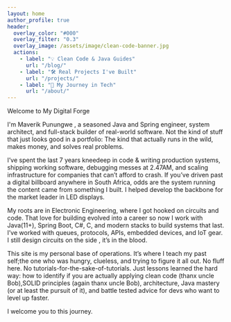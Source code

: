 ```yaml
---
layout: home
author_profile: true
header:
  overlay_color: "#000"
  overlay_filter: "0.3"
  overlay_image: /assets/image/clean-code-banner.jpg
  actions:
    - label: "💡 Clean Code & Java Guides"
      url: "/blog/"
    - label: "🛠️ Real Projects I've Built"
      url: "/projects/"
    - label: "📖 My Journey in Tech"
      url: "/about/"
---
```



Welcome to My Digital Forge

I'm Maverik Punungwe , a seasoned Java and Spring engineer, system architect, and full-stack builder of real-world software. Not the kind of stuff that just looks good in a portfolio: The kind that actually runs in the wild, makes money, and solves real problems.

I’ve spent the last 7 years kneedeep in code & writing production systems, shipping working software, debugging messes at 2.47AM, and scaling infrastructure for companies that can’t afford to crash. If you’ve driven past a digital billboard anywhere in South Africa, odds are the system running the content came from something I built. I helped develop the backbone for the market leader in LED displays.

My roots are in Electronic Engineering, where I got hooked on circuits and code. That love for building evolved into a career so now I work with Java(11+), Spring Boot, C#, C, and modern stacks to build systems that last. I’ve worked with queues, protocols, APIs, embedded devices, and IoT gear. I still design circuits on the side , it’s in the blood.

This site is my personal base of operations. It’s where I teach my past self;the one who was hungry, clueless, and trying to figure it all out. No fluff here. No tutorials-for-the-sake-of-tutorials. Just lessons learned the hard way: how to identify if you are actually applying clean code (thanx uncle Bob),SOLID principles (again thanx uncle Bob), architecture, Java mastery (or at least the pursuit of it), and battle tested advice for devs who want to level up faster.

I welcome you to this journey.
